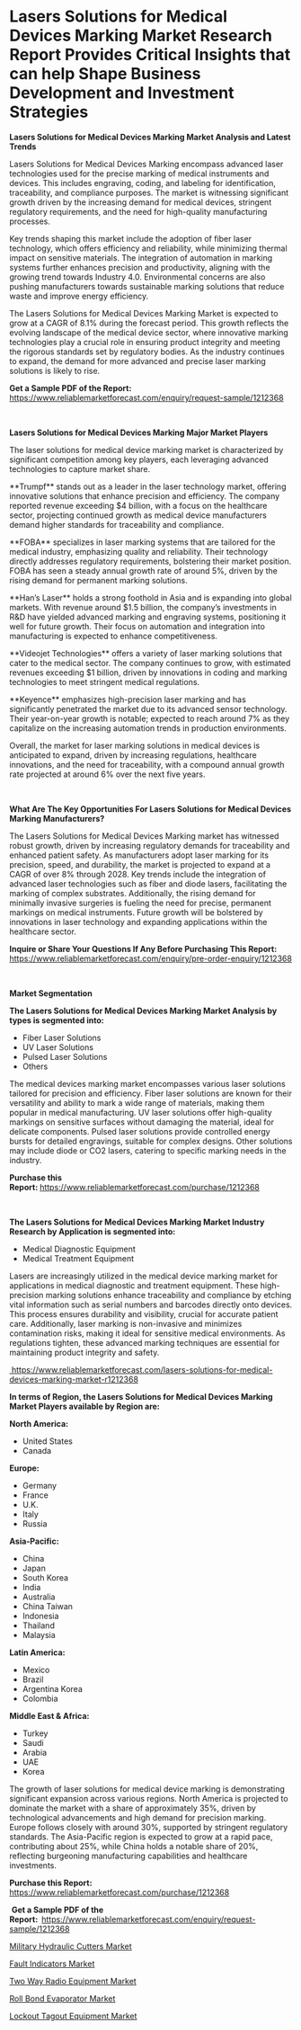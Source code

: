 <p><h1>Lasers Solutions for Medical Devices Marking Market Research Report Provides Critical Insights that can help Shape Business Development and Investment Strategies</h1></p><p><strong>Lasers Solutions for Medical Devices Marking Market Analysis and Latest Trends</strong></p>
<p><p>Lasers Solutions for Medical Devices Marking encompass advanced laser technologies used for the precise marking of medical instruments and devices. This includes engraving, coding, and labeling for identification, traceability, and compliance purposes. The market is witnessing significant growth driven by the increasing demand for medical devices, stringent regulatory requirements, and the need for high-quality manufacturing processes. </p><p>Key trends shaping this market include the adoption of fiber laser technology, which offers efficiency and reliability, while minimizing thermal impact on sensitive materials. The integration of automation in marking systems further enhances precision and productivity, aligning with the growing trend towards Industry 4.0. Environmental concerns are also pushing manufacturers towards sustainable marking solutions that reduce waste and improve energy efficiency.</p><p>The Lasers Solutions for Medical Devices Marking Market is expected to grow at a CAGR of 8.1% during the forecast period. This growth reflects the evolving landscape of the medical device sector, where innovative marking technologies play a crucial role in ensuring product integrity and meeting the rigorous standards set by regulatory bodies. As the industry continues to expand, the demand for more advanced and precise laser marking solutions is likely to rise.</p></p>
<p><strong>Get a Sample PDF of the Report:&nbsp;</strong> <a href="https://www.reliablemarketforecast.com/enquiry/request-sample/1212368?utm_campaign=1134&utm_medium=2&utm_source=Github&utm_content=ia&utm_term=17122024&utm_id=lasers-solutions-for-medical-devices-marking">https://www.reliablemarketforecast.com/enquiry/request-sample/1212368</a></p>
<p>&nbsp;</p>
<p><strong>Lasers Solutions for Medical Devices Marking Major Market Players</strong></p>
<p><p>The laser solutions for medical device marking market is characterized by significant competition among key players, each leveraging advanced technologies to capture market share. </p><p>**Trumpf** stands out as a leader in the laser technology market, offering innovative solutions that enhance precision and efficiency. The company reported revenue exceeding $4 billion, with a focus on the healthcare sector, projecting continued growth as medical device manufacturers demand higher standards for traceability and compliance.</p><p>**FOBA** specializes in laser marking systems that are tailored for the medical industry, emphasizing quality and reliability. Their technology directly addresses regulatory requirements, bolstering their market position. FOBA has seen a steady annual growth rate of around 5%, driven by the rising demand for permanent marking solutions.</p><p>**Han’s Laser** holds a strong foothold in Asia and is expanding into global markets. With revenue around $1.5 billion, the company’s investments in R&D have yielded advanced marking and engraving systems, positioning it well for future growth. Their focus on automation and integration into manufacturing is expected to enhance competitiveness.</p><p>**Videojet Technologies** offers a variety of laser marking solutions that cater to the medical sector. The company continues to grow, with estimated revenues exceeding $1 billion, driven by innovations in coding and marking technologies to meet stringent medical regulations.</p><p>**Keyence** emphasizes high-precision laser marking and has significantly penetrated the market due to its advanced sensor technology. Their year-on-year growth is notable; expected to reach around 7% as they capitalize on the increasing automation trends in production environments.</p><p>Overall, the market for laser marking solutions in medical devices is anticipated to expand, driven by increasing regulations, healthcare innovations, and the need for traceability, with a compound annual growth rate projected at around 6% over the next five years.</p></p>
<p>&nbsp;</p>
<p><strong>What Are The Key Opportunities For Lasers Solutions for Medical Devices Marking Manufacturers?</strong></p>
<p><p>The Lasers Solutions for Medical Devices Marking market has witnessed robust growth, driven by increasing regulatory demands for traceability and enhanced patient safety. As manufacturers adopt laser marking for its precision, speed, and durability, the market is projected to expand at a CAGR of over 8% through 2028. Key trends include the integration of advanced laser technologies such as fiber and diode lasers, facilitating the marking of complex substrates. Additionally, the rising demand for minimally invasive surgeries is fueling the need for precise, permanent markings on medical instruments. Future growth will be bolstered by innovations in laser technology and expanding applications within the healthcare sector.</p></p>
<p><strong>Inquire or Share Your Questions If Any Before Purchasing This Report:</strong> <a href="https://www.reliablemarketforecast.com/enquiry/pre-order-enquiry/1212368?utm_campaign=1134&utm_medium=2&utm_source=Github&utm_content=ia&utm_term=17122024&utm_id=lasers-solutions-for-medical-devices-marking">https://www.reliablemarketforecast.com/enquiry/pre-order-enquiry/1212368</a></p>
<p>&nbsp;</p>
<p><strong>Market Segmentation</strong></p>
<p><strong>The Lasers Solutions for Medical Devices Marking Market Analysis by types is segmented into:</strong></p>
<p><ul><li>Fiber Laser Solutions</li><li>UV Laser Solutions</li><li>Pulsed Laser Solutions</li><li>Others</li></ul></p>
<p><p>The medical devices marking market encompasses various laser solutions tailored for precision and efficiency. Fiber laser solutions are known for their versatility and ability to mark a wide range of materials, making them popular in medical manufacturing. UV laser solutions offer high-quality markings on sensitive surfaces without damaging the material, ideal for delicate components. Pulsed laser solutions provide controlled energy bursts for detailed engravings, suitable for complex designs. Other solutions may include diode or CO2 lasers, catering to specific marking needs in the industry.</p></p>
<p><strong>Purchase this Report:&nbsp;</strong><a href="https://www.reliablemarketforecast.com/purchase/1212368?utm_campaign=1134&utm_medium=2&utm_source=Github&utm_content=ia&utm_term=17122024&utm_id=lasers-solutions-for-medical-devices-marking">https://www.reliablemarketforecast.com/purchase/1212368</a></p>
<p>&nbsp;</p>
<p><strong>The Lasers Solutions for Medical Devices Marking Market Industry Research by Application is segmented into:</strong></p>
<p><ul><li>Medical Diagnostic Equipment</li><li>Medical Treatment Equipment</li></ul></p>
<p><p>Lasers are increasingly utilized in the medical device marking market for applications in medical diagnostic and treatment equipment. These high-precision marking solutions enhance traceability and compliance by etching vital information such as serial numbers and barcodes directly onto devices. This process ensures durability and visibility, crucial for accurate patient care. Additionally, laser marking is non-invasive and minimizes contamination risks, making it ideal for sensitive medical environments. As regulations tighten, these advanced marking techniques are essential for maintaining product integrity and safety.</p></p>
<p><a href="https://www.reliablemarketforecast.com/lasers-solutions-for-medical-devices-marking-market-r1212368?utm_campaign=1134&utm_medium=2&utm_source=Github&utm_content=ia&utm_term=17122024&utm_id=lasers-solutions-for-medical-devices-marking">&nbsp;https://www.reliablemarketforecast.com/lasers-solutions-for-medical-devices-marking-market-r1212368</a></p>
<p><strong>In terms of Region, the Lasers Solutions for Medical Devices Marking Market Players available by Region are:</strong></p>
<p>
    <p> <strong> North America: </strong>
        <ul>
            <li>United States</li>
            <li>Canada</li>
        </ul>
        </p> 
    <p> <strong> Europe: </strong>
        <ul>
            <li>Germany</li>
            <li>France</li>
            <li>U.K.</li>
            <li>Italy</li>
            <li>Russia</li>
        </ul>
        </p> 
    <p> <strong> Asia-Pacific: </strong>
        <ul>
            <li>China</li>
            <li>Japan</li>
            <li>South Korea</li>
            <li>India</li>
            <li>Australia</li>
            <li>China Taiwan</li>
            <li>Indonesia</li>
            <li>Thailand</li>
            <li>Malaysia</li>
        </ul>
        </p> 
    <p> <strong> Latin America: </strong>
        <ul>
            <li>Mexico</li>
            <li>Brazil</li>
            <li>Argentina Korea</li>
            <li>Colombia</li>
        </ul>
        </p> 
    <p> <strong> Middle East & Africa: </strong>
        <ul>
            <li>Turkey</li>
            <li>Saudi</li>
            <li>Arabia</li>
            <li>UAE</li>
            <li>Korea</li>
        </ul>
    </p>
    </p>
<p><p>The growth of laser solutions for medical device marking is demonstrating significant expansion across various regions. North America is projected to dominate the market with a share of approximately 35%, driven by technological advancements and high demand for precision marking. Europe follows closely with around 30%, supported by stringent regulatory standards. The Asia-Pacific region is expected to grow at a rapid pace, contributing about 25%, while China holds a notable share of 20%, reflecting burgeoning manufacturing capabilities and healthcare investments.</p></p>
<p><strong>Purchase this Report: </strong><a href="https://www.reliablemarketforecast.com/purchase/1212368?utm_campaign=1134&utm_medium=2&utm_source=Github&utm_content=ia&utm_term=17122024&utm_id=lasers-solutions-for-medical-devices-marking">https://www.reliablemarketforecast.com/purchase/1212368</a></p>
<p>&nbsp;<strong>Get a Sample PDF of the Report:&nbsp;&nbsp;</strong><a href="https://www.reliablemarketforecast.com/enquiry/request-sample/1212368?utm_campaign=1134&utm_medium=2&utm_source=Github&utm_content=ia&utm_term=17122024&utm_id=lasers-solutions-for-medical-devices-marking">https://www.reliablemarketforecast.com/enquiry/request-sample/1212368</a></p>
<p><strong></strong></p>
<p><p><a href="https://github.com/BryceTownsendr/Market-Research-Report-List-7/blob/main/military-hydraulic-cutters-market.md?utm_campaign=1134&utm_medium=2&utm_source=Github&utm_content=ia&utm_term=17122024&utm_id=lasers-solutions-for-medical-devices-marking">Military Hydraulic Cutters Market</a></p><p><a href="https://www.linkedin.com/pulse/market-study-global-fault-indicators-2024-2031-size-revenue-growth-hscde?utm_campaign=1134&utm_medium=2&utm_source=Github&utm_content=ia&utm_term=17122024&utm_id=lasers-solutions-for-medical-devices-marking">Fault Indicators Market</a></p><p><a href="https://www.linkedin.com/pulse/two-way-radio-equipment-market-evaluation-leading-players-organization-wnv3e?utm_campaign=1134&utm_medium=2&utm_source=Github&utm_content=ia&utm_term=17122024&utm_id=lasers-solutions-for-medical-devices-marking">Two Way Radio Equipment Market</a></p><p><a href="https://www.linkedin.com/pulse/global-roll-bond-evaporator-115-cagr-forecast-2024-2031-sqcpf?utm_campaign=1134&utm_medium=2&utm_source=Github&utm_content=ia&utm_term=17122024&utm_id=lasers-solutions-for-medical-devices-marking">Roll Bond Evaporator Market</a></p><p><a href="https://www.linkedin.com/pulse/future-lockout-tagout-equipment-market-trend-analysis-forecasted-8wu9e?utm_campaign=1134&utm_medium=2&utm_source=Github&utm_content=ia&utm_term=17122024&utm_id=lasers-solutions-for-medical-devices-marking">Lockout Tagout Equipment Market</a></p></p>
